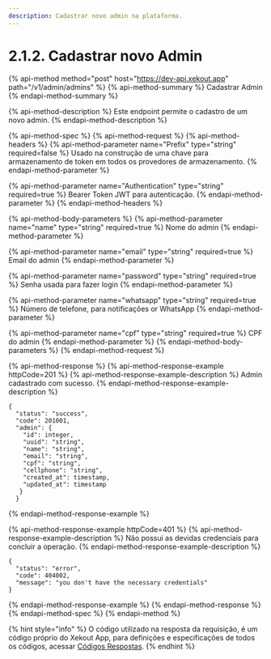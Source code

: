 ```yaml
---
description: Cadastrar novo admin na plataforma.
---
```


# 2.1.2. Cadastrar novo Admin

{% api-method method="post" host="https://dev-api.xekout.app" path="/v1/admin/admins" %}
{% api-method-summary %}
Cadastrar Admin
{% endapi-method-summary %}

{% api-method-description %}
Este endpoint permite o cadastro de um novo admin.
{% endapi-method-description %}

{% api-method-spec %}
{% api-method-request %}
{% api-method-headers %}
{% api-method-parameter name="Prefix" type="string" required=false %}
Usado na construção de uma chave para armazenamento de token em todos os provedores de armazenamento.
{% endapi-method-parameter %}

{% api-method-parameter name="Authentication" type="string" required=true %}
Bearer Token JWT para autenticação.
{% endapi-method-parameter %}
{% endapi-method-headers %}

{% api-method-body-parameters %}
{% api-method-parameter name="name" type="string" required=true %}
Nome do admin
{% endapi-method-parameter %}

{% api-method-parameter name="email" type="string" required=true %}
Email do admin
{% endapi-method-parameter %}

{% api-method-parameter name="password" type="string" required=true %}
Senha usada para fazer login
{% endapi-method-parameter %}

{% api-method-parameter name="whatsapp" type="string" required=true %}
Número de telefone, para notificações or WhatsApp
{% endapi-method-parameter %}

{% api-method-parameter name="cpf" type="string" required=true %}
CPF do admin
{% endapi-method-parameter %}
{% endapi-method-body-parameters %}
{% endapi-method-request %}

{% api-method-response %}
{% api-method-response-example httpCode=201 %}
{% api-method-response-example-description %}
Admin cadastrado com sucesso.
{% endapi-method-response-example-description %}

```text
{
  "status": "success",
  "code": 201001,
  "admin": {
    "id": integer,
    "uuid": "string",
    "name": "string",
    "email": "string",
    "cpf": "string",
    "cellphone": "string",
    "created_at": timestamp,
    "updated_at": timestamp
   }
  }
```
{% endapi-method-response-example %}

{% api-method-response-example httpCode=401 %}
{% api-method-response-example-description %}
Não possui as devidas credenciais para concluir a operação.
{% endapi-method-response-example-description %}

```text
{
  "status": "error",
  "code": 404002,
  "message": "you don't have the necessary credentials"
}
```
{% endapi-method-response-example %}
{% endapi-method-response %}
{% endapi-method-spec %}
{% endapi-method %}

{% hint style="info" %}
O código utilizado na resposta da requisição, é um código próprio do Xekout App, para definições e especificações de todos os códigos, acessar [Códigos Respostas](../../codigos-de-resposta/codigos-de-resposta-de-requisicao/).
{% endhint %}

